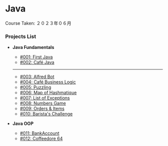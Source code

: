 # Java

Course Taken: ２０２３年０６月

### Projects List

- **Java Fundamentals**
    - [#001: First Java](Wk1-Java_Fundamentals/001-First_Java)
    - [#002: Café Java](Wk1-Java_Fundamentals/002-Cafe_Java)
    ---
    - [#003: Alfred Bot](Wk1-Java_Fundamentals/003-Alfred_Bot/)
    - [#004: Café Business Logic](#)
    - [#005: Puzzling](#)
    - [#006: Map of Hashmatique](#)
    - [#007: List of Exceptions](#)
    - [#008: Numbers Game](#)
    - [#009: Orders & Items](#)
    - [#010: Barista's Challenge](#)

- **Java OOP**
    - [#011: BankAccount](#)
    - [#012: Coffeedore 64](#)